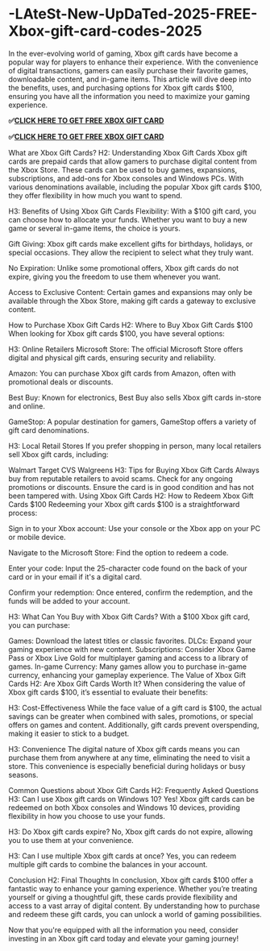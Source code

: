 # -LAteSt-New-UpDaTed-2025-FREE-Xbox-gift-card-codes-2025

In the ever-evolving world of gaming, Xbox gift cards have become a popular way for players to enhance their experience. With the convenience of digital transactions, gamers can easily purchase their favorite games, downloadable content, and in-game items. This article will dive deep into the benefits, uses, and purchasing options for Xbox gift cards $100, ensuring you have all the information you need to maximize your gaming experience.

**✅[CLICK HERE TO GET FREE XBOX GIFT CARD](https://dealhubx.org/Gift-Card/)**

**✅[CLICK HERE TO GET FREE XBOX GIFT CARD](https://dealhubx.org/Gift-Card/)**

What are Xbox Gift Cards? H2: Understanding Xbox Gift Cards Xbox gift cards are prepaid cards that allow gamers to purchase digital content from the Xbox Store. These cards can be used to buy games, expansions, subscriptions, and add-ons for Xbox consoles and Windows PCs. With various denominations available, including the popular Xbox gift cards $100, they offer flexibility in how much you want to spend.

H3: Benefits of Using Xbox Gift Cards Flexibility: With a $100 gift card, you can choose how to allocate your funds. Whether you want to buy a new game or several in-game items, the choice is yours.

Gift Giving: Xbox gift cards make excellent gifts for birthdays, holidays, or special occasions. They allow the recipient to select what they truly want.

No Expiration: Unlike some promotional offers, Xbox gift cards do not expire, giving you the freedom to use them whenever you want.

Access to Exclusive Content: Certain games and expansions may only be available through the Xbox Store, making gift cards a gateway to exclusive content.

How to Purchase Xbox Gift Cards H2: Where to Buy Xbox Gift Cards $100 When looking for Xbox gift cards $100, you have several options:

H3: Online Retailers Microsoft Store: The official Microsoft Store offers digital and physical gift cards, ensuring security and reliability.

Amazon: You can purchase Xbox gift cards from Amazon, often with promotional deals or discounts.

Best Buy: Known for electronics, Best Buy also sells Xbox gift cards in-store and online.

GameStop: A popular destination for gamers, GameStop offers a variety of gift card denominations.

H3: Local Retail Stores If you prefer shopping in person, many local retailers sell Xbox gift cards, including:

Walmart Target CVS Walgreens H3: Tips for Buying Xbox Gift Cards Always buy from reputable retailers to avoid scams. Check for any ongoing promotions or discounts. Ensure the card is in good condition and has not been tampered with. Using Xbox Gift Cards H2: How to Redeem Xbox Gift Cards $100 Redeeming your Xbox gift cards $100 is a straightforward process:

Sign in to your Xbox account: Use your console or the Xbox app on your PC or mobile device.

Navigate to the Microsoft Store: Find the option to redeem a code.

Enter your code: Input the 25-character code found on the back of your card or in your email if it's a digital card.

Confirm your redemption: Once entered, confirm the redemption, and the funds will be added to your account.

H3: What Can You Buy with Xbox Gift Cards? With a $100 Xbox gift card, you can purchase:

Games: Download the latest titles or classic favorites. DLCs: Expand your gaming experience with new content. Subscriptions: Consider Xbox Game Pass or Xbox Live Gold for multiplayer gaming and access to a library of games. In-game Currency: Many games allow you to purchase in-game currency, enhancing your gameplay experience. The Value of Xbox Gift Cards H2: Are Xbox Gift Cards Worth It? When considering the value of Xbox gift cards $100, it’s essential to evaluate their benefits:

H3: Cost-Effectiveness While the face value of a gift card is $100, the actual savings can be greater when combined with sales, promotions, or special offers on games and content. Additionally, gift cards prevent overspending, making it easier to stick to a budget.

H3: Convenience The digital nature of Xbox gift cards means you can purchase them from anywhere at any time, eliminating the need to visit a store. This convenience is especially beneficial during holidays or busy seasons.

Common Questions about Xbox Gift Cards H2: Frequently Asked Questions H3: Can I use Xbox gift cards on Windows 10? Yes! Xbox gift cards can be redeemed on both Xbox consoles and Windows 10 devices, providing flexibility in how you choose to use your funds.

H3: Do Xbox gift cards expire? No, Xbox gift cards do not expire, allowing you to use them at your convenience.

H3: Can I use multiple Xbox gift cards at once? Yes, you can redeem multiple gift cards to combine the balances in your account.

Conclusion H2: Final Thoughts In conclusion, Xbox gift cards $100 offer a fantastic way to enhance your gaming experience. Whether you’re treating yourself or giving a thoughtful gift, these cards provide flexibility and access to a vast array of digital content. By understanding how to purchase and redeem these gift cards, you can unlock a world of gaming possibilities.

Now that you're equipped with all the information you need, consider investing in an Xbox gift card today and elevate your gaming journey!
